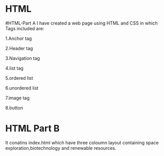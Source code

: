 # HTML
 #HTML-Part A
I have created a web page using HTML and CSS in which Tags included are:

 1.Anchor tag
 
 2.Header tag
 
 3.Navigation tag

 4.list tag

 5.ordered list
 
 6.unordered list

 7.image tag

 8.button
 # HTML Part B

 It conatins index.html which have three coloumn layout containing space exploration,biotechnology and renewable resources.
